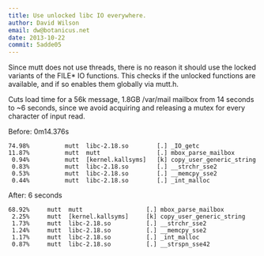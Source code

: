 ```yaml
---
title: Use unlocked libc IO everywhere.
author: David Wilson
email: dw@botanicus.net
date: 2013-10-22
commit: 5adde05
---
```


Since mutt does not use threads, there is no reason it should use the
locked variants of the FILE* IO functions. This checks if the unlocked
functions are available, and if so enables them globally via mutt.h.

Cuts load time for a 56k message, 1.8GB /var/mail mailbox from 14
seconds to ~6 seconds, since we avoid acquiring and releasing a mutex
for every character of input read.

Before: 0m14.376s

    74.98%          mutt  libc-2.18.so        [.] _IO_getc
    11.87%          mutt  mutt                [.] mbox_parse_mailbox
     0.94%          mutt  [kernel.kallsyms]   [k] copy_user_generic_string
     0.83%          mutt  libc-2.18.so        [.] __strchr_sse2
     0.53%          mutt  libc-2.18.so        [.] __memcpy_sse2
     0.44%          mutt  libc-2.18.so        [.] _int_malloc

After: 6 seconds

    68.92%     mutt  mutt                  [.] mbox_parse_mailbox
     2.25%     mutt  [kernel.kallsyms]     [k] copy_user_generic_string
     1.73%     mutt  libc-2.18.so          [.] __strchr_sse2
     1.24%     mutt  libc-2.18.so          [.] __memcpy_sse2
     1.17%     mutt  libc-2.18.so          [.] _int_malloc
     0.87%     mutt  libc-2.18.so          [.] __strspn_sse42

